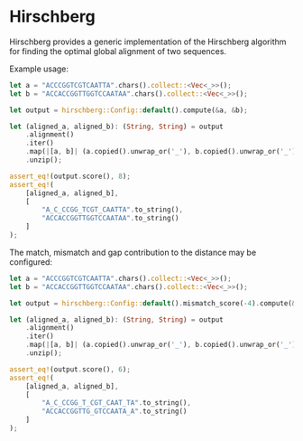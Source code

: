 # Hirschberg

Hirschberg provides a generic implementation of the Hirschberg algorithm for finding the optimal global alignment of two sequences. 

Example usage:

```rust
let a = "ACCCGGTCGTCAATTA".chars().collect::<Vec<_>>();
let b = "ACCACCGGTTGGTCCAATAA".chars().collect::<Vec<_>>();

let output = hirschberg::Config::default().compute(&a, &b);

let (aligned_a, aligned_b): (String, String) = output
    .alignment()
    .iter()
    .map(|[a, b]| (a.copied().unwrap_or('_'), b.copied().unwrap_or('_')))
    .unzip();

assert_eq!(output.score(), 8);
assert_eq!(
    [aligned_a, aligned_b],
    [
        "A_C_CCGG_TCGT_CAATTA".to_string(),
        "ACCACCGGTTGGTCCAATAA".to_string()
    ]
);
```

The match, mismatch and gap contribution to the distance may be configured:

```rust
let a = "ACCCGGTCGTCAATTA".chars().collect::<Vec<_>>();
let b = "ACCACCGGTTGGTCCAATAA".chars().collect::<Vec<_>>();

let output = hirschberg::Config::default().mismatch_score(-4).compute(&a, &b);

let (aligned_a, aligned_b): (String, String) = output
    .alignment()
    .iter()
    .map(|[a, b]| (a.copied().unwrap_or('_'), b.copied().unwrap_or('_')))
    .unzip();

assert_eq!(output.score(), 6);
assert_eq!(
    [aligned_a, aligned_b],
    [
        "A_C_CCGG_T_CGT_CAAT_TA".to_string(),
        "ACCACCGGTTG_GTCCAATA_A".to_string()
    ]
);
```
